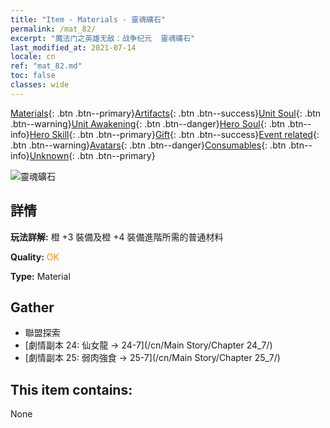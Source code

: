 ```yaml
---
title: "Item - Materials - 靈魂礦石"
permalink: /mat_82/
excerpt: "魔法门之英雄无敌：战争纪元  靈魂礦石"
last_modified_at: 2021-07-14
locale: cn
ref: "mat_82.md"
toc: false
classes: wide
---
```

 [Materials](/ItemsCN/){: .btn .btn--primary}[Artifacts](/ItemsCN/Artifacts/){: .btn .btn--success}[Unit Soul](/ItemsCN/UnitSoul/){: .btn .btn--warning}[Unit Awakening](/ItemsCN/UnitAwakening/){: .btn .btn--danger}[Hero Soul](/ItemsCN/HeroSoul/){: .btn .btn--info}[Hero Skill](/ItemsCN/HeroSkill/){: .btn .btn--primary}[Gift](/ItemsCN/Gift/){: .btn .btn--success}[Event related](/ItemsCN/Events/){: .btn .btn--warning}[Avatars](/ItemsCN/Avatars/){: .btn .btn--danger}[Consumables](/ItemsCN/Consumables/){: .btn .btn--info}[Unknown](/ItemsCN/Unknown/){: .btn .btn--primary}

 ![靈魂礦石](/images/t/i_cailiao_kuangshi3.png)

## 詳情
 **玩法詳解:** 橙 +3 裝備及橙 +4 裝備進階所需的普通材料

 **Quality:** <span style="color: #FF8C00">OK</span>

 **Type:** Material

## Gather

*    聯盟探索 
*    [劇情副本 24: 仙女龍 -> 24-7](/cn/Main Story/Chapter 24_7/) 
*    [劇情副本 25: 弱肉強食 -> 25-7](/cn/Main Story/Chapter 25_7/) 

## This item contains:

  None

